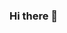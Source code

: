 ### Hi there 👋

<!--
**meshbound/meshbound** is a ✨ _special_ ✨ repository because its `README.md` (this file) appears on your GitHub profile.

![Meshbound's github stats](https://github-readme-stats.vercel.app/api?username=meshbound)](https://github.com/meshbound/github-readme-stats)

Here are some ideas to get you started:

- 🔭 I’m currently working on ...
- 🌱 I’m currently learning ...
- 👯 I’m looking to collaborate on ...
- 🤔 I’m looking for help with ...
- 💬 Ask me about ...
- 📫 How to reach me: ...
- 😄 Pronouns: ...
- ⚡ Fun fact: ...
-->
